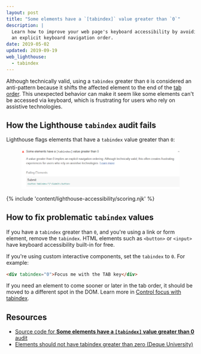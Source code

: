 ```yaml
---
layout: post
title: "Some elements have a `[tabindex]` value greater than `0`"
description: |
  Learn how to improve your web page's keyboard accessibility by avoiding
  an explicit keyboard navigation order.
date: 2019-05-02
updated: 2019-09-19
web_lighthouse:
  - tabindex
---
```


Although technically valid,
using a `tabindex` greater than `0` is considered an anti-pattern because
it shifts the affected element to the end of the
[tab order](/keyboard-access/#focus-and-the-tab-order).
This unexpected behavior can make it seem like some elements can't be accessed
via keyboard, which is frustrating for users who rely on assistive technologies.

## How the Lighthouse `tabindex` audit fails

Lighthouse flags elements that have a `tabindex` value greater than `0`:

<figure class="w-figure">
  <img class="w-screenshot" src="tabindex.png" alt="Lighthouse audit showing some elements have a tabindex value greater than 0">
</figure>

{% include 'content/lighthouse-accessibility/scoring.njk' %}

## How to fix problematic `tabindex` values

If you have a `tabindex` greater than `0`,
and you're using a link or form element,
remove the `tabindex`.
HTML elements such as `<button>` or `<input>`
have keyboard accessibility built-in for free.

If you're using custom interactive components,
set the `tabindex` to `0`.
For example:

```html
<div tabindex="0">Focus me with the TAB key</div>
```

If you need an element to come sooner or later in the tab order,
it should be moved to a different spot in the DOM.
Learn more in
[Control focus with tabindex](/control-focus-with-tabindex).

## Resources

- [Source code for **Some elements have a `[tabindex]` value greater than 0** audit](https://github.com/GoogleChrome/lighthouse/blob/master/lighthouse-core/audits/accessibility/tabindex.js)
- [Elements should not have tabindex greater than zero (Deque University)](https://dequeuniversity.com/rules/axe/3.3/tabindex)
